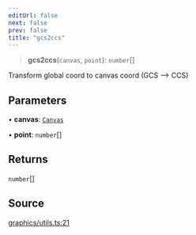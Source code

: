 ```yaml
---
editUrl: false
next: false
prev: false
title: "gcs2ccs"
---
```


> **gcs2ccs**(`canvas`, `point`): `number`[]

Transform global coord to canvas coord (GCS --> CCS)

## Parameters

• **canvas**: [`Canvas`](/api-core/classes/canvas/)

• **point**: `number`[]

## Returns

`number`[]

## Source

[graphics/utils.ts:21](https://github.com/dgmjs/dgmjs/blob/6298c851d69b83f472385d1ebb3c937ddb56985d/packages/core/src/graphics/utils.ts#L21)
